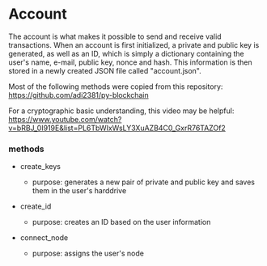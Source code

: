 # Account

The account is what makes it possible to send and receive valid transactions. When an account is first initialized, a private and public key is generated, as well as an ID, which is simply a dictionary containing the user's name, e-mail, public key, nonce and hash. This information is then stored in a newly created JSON file called "account.json".

Most of the following methods were copied from this repository: https://github.com/adi2381/py-blockchain

For a cryptographic basic understanding, this video may be helpful: https://www.youtube.com/watch?v=bRBJ_0I919E&list=PL6TbWIxWsLY3XuAZB4C0_GxrR76TAZOf2

### methods
* create_keys
    * purpose: generates a new pair of private and public key and saves them in the user's harddrive

* create_id
    * purpose: creates an ID based on the user information

* connect_node
    * purpose: assigns the user's node
